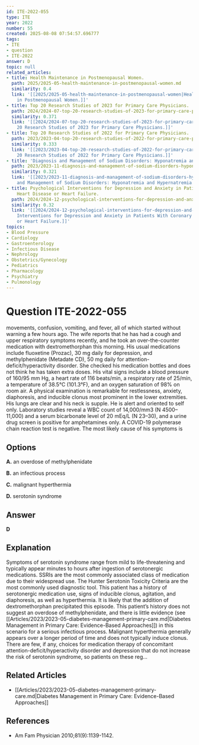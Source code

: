 ```yaml
---
id: ITE-2022-055
type: ITE
year: 2022
number: 55
created: 2025-08-08 07:54:57.696777
tags:
- ITE
- question
- ITE-2022
answer: D
topic: null
related_articles:
- title: Health Maintenance in Postmenopausal Women.
  path: 2025/2025-05-health-maintenance-in-postmenopausal-women.md
  similarity: 0.4
  link: '[[2025/2025-05-health-maintenance-in-postmenopausal-women|Health Maintenance
    in Postmenopausal Women.]]'
- title: Top 20 Research Studies of 2023 for Primary Care Physicians.
  path: 2024/2024-07-top-20-research-studies-of-2023-for-primary-care-physicians.md
  similarity: 0.371
  link: '[[2024/2024-07-top-20-research-studies-of-2023-for-primary-care-physicians|Top
    20 Research Studies of 2023 for Primary Care Physicians.]]'
- title: Top 20 Research Studies of 2022 for Primary Care Physicians.
  path: 2023/2023-04-top-20-research-studies-of-2022-for-primary-care-physicians.md
  similarity: 0.333
  link: '[[2023/2023-04-top-20-research-studies-of-2022-for-primary-care-physicians|Top
    20 Research Studies of 2022 for Primary Care Physicians.]]'
- title: 'Diagnosis and Management of Sodium Disorders: Hyponatremia and Hypernatremia.'
  path: 2023/2023-11-diagnosis-and-management-of-sodium-disorders-hyponatremia-an.md
  similarity: 0.321
  link: '[[2023/2023-11-diagnosis-and-management-of-sodium-disorders-hyponatremia-an|Diagnosis
    and Management of Sodium Disorders: Hyponatremia and Hypernatremia.]]'
- title: Psychological Interventions for Depression and Anxiety in Patients With Coronary
    Heart Disease or Heart Failure.
  path: 2024/2024-12-psychological-interventions-for-depression-and-anxiety-in-pa.md
  similarity: 0.32
  link: '[[2024/2024-12-psychological-interventions-for-depression-and-anxiety-in-pa|Psychological
    Interventions for Depression and Anxiety in Patients With Coronary Heart Disease
    or Heart Failure.]]'
topics:
- Blood Pressure
- Cardiology
- Gastroenterology
- Infectious Disease
- Nephrology
- Obstetrics/Gynecology
- Pediatrics
- Pharmacology
- Psychiatry
- Pulmonology
---
```


# Question ITE-2022-055

movements, confusion, vomiting, and fever, all of which started without warning a few hours ago. The wife reports that he has had a cough and upper respiratory symptoms recently, and he took an over-the-counter medication with dextromethorphan this morning. His usual medications include fluoxetine (Prozac), 30 mg daily for depression, and methylphenidate (Metadate CD), 50 mg daily for attention-deficit/hyperactivity disorder. She checked his medication bottles and does not think he has taken extra doses. His vital signs include a blood pressure of 160/95 mm Hg, a heart rate of 116 beats/min, a respiratory rate of 25/min, a temperature of 38.5°C (101.3°F), and an oxygen saturation of 98% on room air. A physical examination is remarkable for restlessness, anxiety, diaphoresis, and inducible clonus most prominent in the lower extremities. His lungs are clear and his neck is supple. He is alert and oriented to self only. Laboratory studies reveal a WBC count of 14,000/mm3 (N 4500–11,000) and a serum bicarbonate level of 20 mEq/L (N 23–30), and a urine drug screen is positive for amphetamines only. A COVID-19 polymerase chain reaction test is negative. The most likely cause of his symptoms is

## Options

**A.** an overdose of methylphenidate

**B.** an infectious process

**C.** malignant hyperthermia

**D.** serotonin syndrome

## Answer

**D**

## Explanation

Symptoms of serotonin syndrome range from mild to life-threatening and typically appear minutes to hours
after ingestion of serotonergic medications. SSRIs are the most commonly associated class of medication
due to their widespread use. The Hunter Serotonin Toxicity Criteria are the most commonly used
diagnostic tool. This patient has a history of serotonergic medication use, signs of inducible clonus,
agitation, and diaphoresis, as well as hyperthermia. It is likely that the addition of dextromethorphan
precipitated this episode. This patient’s history does not suggest an overdose of methylphenidate, and there
is little evidence (see [[Articles/2023/2023-05-diabetes-management-primary-care.md|Diabetes Management in Primary Care: Evidence-Based Approaches]]) in this scenario for a serious infectious process. Malignant hyperthermia generally appears
over a longer period of time and does not typically induce clonus. There are few, if any, choices for
medication therapy of concomitant attention-deficit/hyperactivity disorder and depression that do not
increase the risk of serotonin syndrome, so patients on these reg...



## Related Articles

- [[Articles/2023/2023-05-diabetes-management-primary-care.md|Diabetes Management in Primary Care: Evidence-Based Approaches]]

## References

- Am Fam Physician
2010;81(9):1139-1142.
